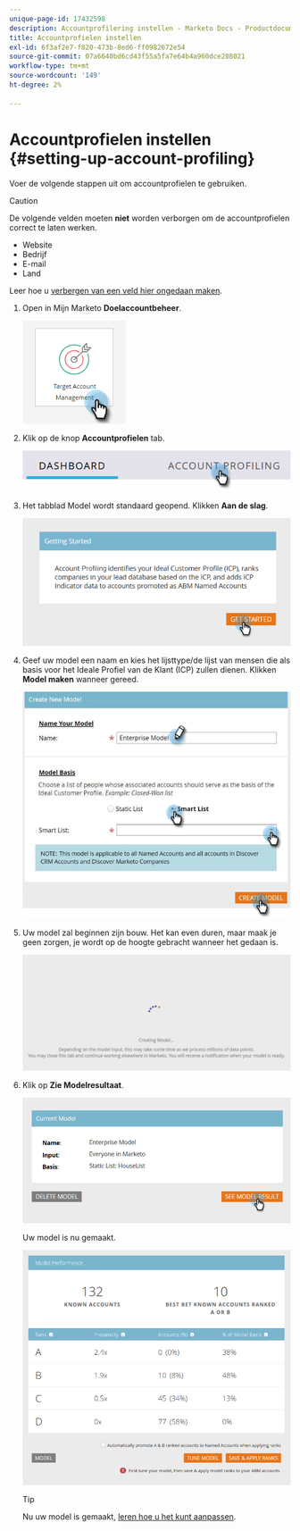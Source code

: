 ```yaml
---
unique-page-id: 17432598
description: Accountprofilering instellen - Marketo Docs - Productdocumentatie
title: Accountprofielen instellen
exl-id: 6f3af2e7-f820-473b-8ed6-ff0982672e54
source-git-commit: 07a6640bd6cd43f55a5fa7e64b4a960dce288021
workflow-type: tm+mt
source-wordcount: '149'
ht-degree: 2%

---
```


# Accountprofielen instellen {#setting-up-account-profiling}

Voer de volgende stappen uit om accountprofielen te gebruiken.

>[!CAUTION]
>
>De volgende velden moeten **niet** worden verborgen om de accountprofielen correct te laten werken.
>
>* Website
>* Bedrijf
>* E-mail
>* Land
>
>Leer hoe u [verbergen van een veld hier ongedaan maken](/help/marketo/product-docs/administration/field-management/hide-and-unhide-a-field.md#unhide-a-field).

1. Open in Mijn Marketo **Doelaccountbeheer**.

   ![](assets/setting-up-account-profiling-1.png)

1. Klik op de knop **Accountprofielen** tab.

   ![](assets/two-1.png)

1. Het tabblad Model wordt standaard geopend. Klikken **Aan de slag**.

   ![](assets/three.png)

1. Geef uw model een naam en kies het lijsttype/de lijst van mensen die als basis voor het Ideale Profiel van de Klant (ICP) zullen dienen. Klikken **Model maken** wanneer gereed.

   ![](assets/setting-up-account-profiling-4.png)

1. Uw model zal beginnen zijn bouw. Het kan even duren, maar maak je geen zorgen, je wordt op de hoogte gebracht wanneer het gedaan is.

   ![](assets/five.png)

1. Klik op **Zie Modelresultaat**.

   ![](assets/six.png)

   Uw model is nu gemaakt.

   ![](assets/seven.png)

   >[!TIP]
   >
   >Nu uw model is gemaakt, [leren hoe u het kunt aanpassen](/help/marketo/product-docs/target-account-management/account-profiling/account-profiling-ranking-and-tuning.md).
